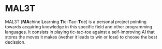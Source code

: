 # MAL3T
MAL3T (**MA**chine **L**earning **T**ic-**T**ac-**T**oe) is a personal project pointing towards acquiring knowledge in this specific field and other programming languages. It consists in playing tic-tac-toe against a self-improving AI that stores the moves it makes (wether it leads to win or lose) to choose the best decission.

